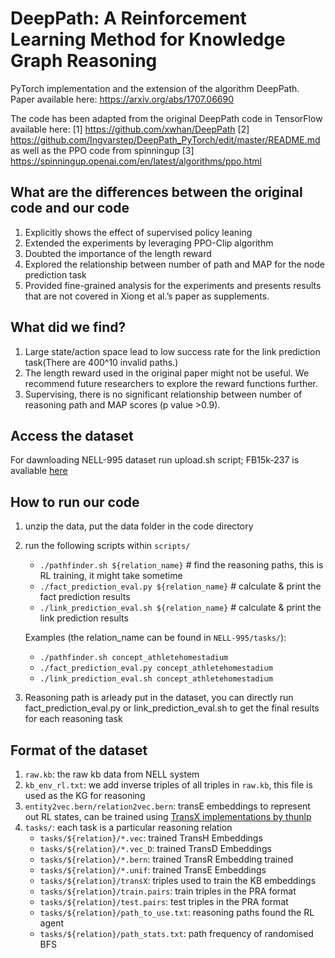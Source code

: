 # DeepPath: A Reinforcement Learning Method for Knowledge Graph Reasoning

PyTorch implementation and the extension of the algorithm DeepPath. Paper available here: https://arxiv.org/abs/1707.06690

The code has been adapted from the original DeepPath code in TensorFlow available here: [1] https://github.com/xwhan/DeepPath
[2] https://github.com/Ingvarstep/DeepPath_PyTorch/edit/master/README.md
as well as the PPO code from spinningup [3] https://spinningup.openai.com/en/latest/algorithms/ppo.html


## What are the differences between the original code and our code
1. Explicitly shows the effect of supervised policy leaning
2. Extended the experiments by leveraging PPO-Clip algorithm
3. Doubted the importance of the length reward
4. Explored the relationship between number of path and MAP for the node prediction task
5. Provided fine-grained analysis for the experiments and presents results that are not covered in Xiong et al.’s paper as supplements. 

## What did we find?
1. Large state/action space lead to low success rate for the link prediction task(There are 400^10 invalid paths.)
2. The length reward used in the original paper might not be useful. We recommend future researchers to explore the reward functions further.
3. Supervising, there is no significant relationship between number of reasoning path and MAP scores (p value >0.9). 

## Access the dataset
For dawnloading NELL-995 dataset run upload.sh script; FB15k-237 is avaliable [here](https://drive.google.com/file/d/1klWL11nW3ZS6b2MtLW0MHnXu-XlJqDyA/view?usp=sharing)
## How to run our code 
1. unzip the data, put the data folder in the code directory
2. run the following scripts within `scripts/`
    *   `./pathfinder.sh ${relation_name}`  # find the reasoning paths, this is RL training, it might take sometime
    *   `./fact_prediction_eval.py ${relation_name}` # calculate & print the fact prediction results
    *   `./link_prediction_eval.sh ${relation_name}` # calculate & print the link prediction results

    Examples (the relation_name can be found in `NELL-995/tasks/`):
    * `./pathfinder.sh concept_athletehomestadium` 
    * `./fact_prediction_eval.py concept_athletehomestadium`
    * `./link_prediction_eval.sh concept_athletehomestadium`
3. Reasoning path is arleady put in the dataset, you can directly run fact_prediction_eval.py or link_prediction_eval.sh to get the final results for each reasoning task

## Format of the dataset
1. `raw.kb`: the raw kb data from NELL system
2. `kb_env_rl.txt`: we add inverse triples of all triples in `raw.kb`, this file is used as the KG for reasoning
3. `entity2vec.bern/relation2vec.bern`: transE embeddings to represent out RL states, can be trained using [TransX implementations by thunlp](https://github.com/thunlp/Fast-TransX)
4. `tasks/`: each task is a particular reasoning relation
    * `tasks/${relation}/*.vec`: trained TransH Embeddings
    * `tasks/${relation}/*.vec_D`: trained TransD Embeddings
    * `tasks/${relation}/*.bern`: trained TransR Embedding trained
    * `tasks/${relation}/*.unif`: trained TransE Embeddings
    * `tasks/${relation}/transX`: triples used to train the KB embeddings
    * `tasks/${relation}/train.pairs`: train triples in the PRA format
    * `tasks/${relation}/test.pairs`: test triples in the PRA format
    * `tasks/${relation}/path_to_use.txt`: reasoning paths found the RL agent
    * `tasks/${relation}/path_stats.txt`: path frequency of randomised BFS
